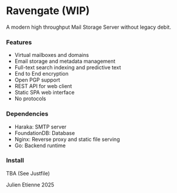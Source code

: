 # Ravengate (WIP)
A modern high throughput Mail Storage Server without legacy debit.

### Features
- Virtual mailboxes and domains
- Email storage and metadata management
- Full-text search indexing and predictive text
- End to End encryption
- Open PGP support
- REST API for web client
- Static SPA web interface
- No protocols

### Dependencies
- Haraka: SMTP server
- FoundationDB: Database
- Nginx: Reverse proxy and static file serving
- Go: Backend runtime

### Install
TBA (See Justfile)


Julien Etienne 2025
